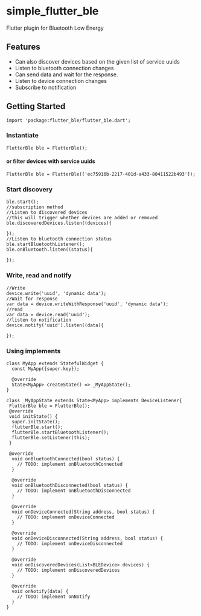 # simple_flutter_ble

Flutter plugin for Bluetooth Low Energy

## Features

* Can also discover devices based on the given list of service uuids
* Listen to bluetooth connection changes
* Can send data and wait for the response.
* Listen to device connection changes
* Subscribe to notification

## Getting Started
```
import 'package:flutter_ble/flutter_ble.dart';
```
### Instantiate
```
FlutterBle ble = FlutterBle();
```
#### or filter devices with service uuids
```
FlutterBle ble = FlutterBle(['ec75916b-2217-401d-a433-80411522b493']);
```
### Start discovery
```
ble.start();
//subscription method
//Listen to discovered devices
//this will trigger whether devices are added or removed
ble.discoveredDevices.listen((devices){

});
//Listen to bluetooth connection status
ble.startBluetoothListener();
ble.onBluetooth.listen((status){
 
});
```
### Write, read and notify
```
//Write
device.write('uuid', 'dynamic data');
//Wait for response
var data = device.writeWithResponse('uuid', 'dynamic data');
//read
var data = device.read('uuid');
//listen to notification
device.notify('uuid').listen((data){

});
```
### Using implements
```
class MyApp extends StatefulWidget {
  const MyApp({super.key});

  @override
  State<MyApp> createState() => _MyAppState();
}

class _MyAppState extends State<MyApp> implements DeviceListener{
 FlutterBle ble = FlutterBle();
 @override
 void initState() {
  super.initState();
  flutterBle.start();
  flutterBle.startBluetoothListener();
  flutterBle.setListener(this);
 }

 @override
  void onBluetoothConnected(bool status) {
    // TODO: implement onBluetoothConnected
  }

  @override
  void onBluetoothDisconnected(bool status) {
    // TODO: implement onBluetoothDisconnected
  }

  @override
  void onDeviceConnected(String address, bool status) {
    // TODO: implement onDeviceConnected
  }

  @override
  void onDeviceDisconnected(String address, bool status) {
    // TODO: implement onDeviceDisconnected
  }

  @override
  void onDiscoveredDevices(List<BLEDevice> devices) {
    // TODO: implement onDiscoveredDevices
  }

  @override
  void onNotify(data) {
    // TODO: implement onNotify
  }
}
```
